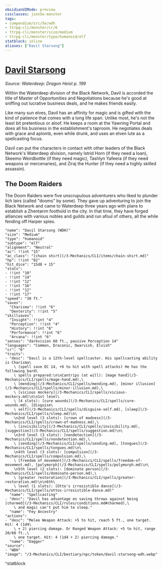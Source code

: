 ```yaml
---
obsidianUIMode: preview
cssclasses: json5e-monster
tags:
- compendium/src/5e/wdh
- ttrpg-cli/monster/cr/6
- ttrpg-cli/monster/size/medium
- ttrpg-cli/monster/type/humanoid/elf
statblock: inline
aliases: ["Davil Starsong"]
---
```

# [Davil Starsong](3-Mechanics\CLI\bestiary\npc/davil-starsong-wdh.md)
*Source: Waterdeep: Dragon Heist p. 199*  

Within the Waterdeep division of the Black Network, Davil is accorded the title of Master of Opportunities and Negotiations because he's good at sniffing out lucrative business deals, and he makes friends easily.

Like many sun elves, Davil has an affinity for magic and is gifted with the kind of patience that comes with a long life span. Unlike most, he's not the least bit pretentious or aloof. He keeps a room at the Yawning Portal and does all his business in the establishment's taproom. He negotiates deals with grace and aplomb, even while drunk, and uses an elven lute as a spellcasting focus.

Davil can put the characters in contact with other leaders of the Black Network's Waterdeep division, namely Istrid Horn (if they need a loan), Skeemo Weirdbottle (if they need magic), Tashlyn Yafeera (if they need weapons or mercenaries), and Ziraj the Hunter (if they need a highly skilled assassin).

## The Doom Raiders

The Doom Raiders were five unscrupulous adventurers who liked to plunder lich lairs (called "dooms" by some). They gave up adventuring to join the Black Network and came to Waterdeep three years ago with plans to establish a Zhentarim foothold in the city. In that time, they have forged alliances with various nobles and guilds and run afoul of others, all the while fending off Harper spies.

```statblock
"name": "Davil Starsong (WDH)"
"size": "Medium"
"type": "humanoid"
"subtype": "elf"
"alignment": "Neutral"
"ac": !!int "15"
"ac_class": "[chain shirt](/3-Mechanics/CLI/items/chain-shirt.md)"
"hp": !!int "82"
"hit_dice": "15d8 + 15"
"stats":
- !!int "10"
- !!int "14"
- !!int "12"
- !!int "16"
- !!int "12"
- !!int "17"
"speed": "30 ft."
"saves":
  "Charisma": !!int "6"
  "Dexterity": !!int "5"
"skillsaves":
  "Insight": !!int "4"
  "Perception": !!int "4"
  "History": !!int "6"
  "Performance": !!int "6"
  "Arcana": !!int "6"
"senses": "darkvision 60 ft., passive Perception 14"
"languages": "Common, Draconic, Dwarvish, Elvish"
"cr": "6"
"traits":
- "desc": "Davil is a 12th-level spellcaster. His spellcasting ability is Charisma\
    \ (spell save DC 14, +6 to hit with spell attacks) He has the following bard\
    \ spells prepared:\n\nCantrips (at will): [mage hand](/3-Mechanics/CLI/spells/mage-hand.md),\
    \ [mending](/3-Mechanics/CLI/spells/mending.md), [minor illusion](/3-Mechanics/CLI/spells/minor-illusion.md),\
    \ [vicious mockery](/3-Mechanics/CLI/spells/vicious-mockery.md)\n\n1st level\
    \ (4 slots): [cure wounds](/3-Mechanics/CLI/spells/cure-wounds.md), [disguise\
    \ self](/3-Mechanics/CLI/spells/disguise-self.md), [sleep](/3-Mechanics/CLI/spells/sleep.md)\n\
    \n2nd level (3 slots): [crown of madness](/3-Mechanics/CLI/spells/crown-of-madness.md),\
    \ [invisibility](/3-Mechanics/CLI/spells/invisibility.md), [suggestion](/3-Mechanics/CLI/spells/suggestion.md)\n\
    \n3rd level (3 slots): [nondetection](/3-Mechanics/CLI/spells/nondetection.md),\
    \ [sending](/3-Mechanics/CLI/spells/sending.md), [tongues](/3-Mechanics/CLI/spells/tongues.md)\n\
    \n4th level (3 slots): [compulsion](/3-Mechanics/CLI/spells/compulsion.md),\
    \ [freedom of movement](/3-Mechanics/CLI/spells/freedom-of-movement.md), [polymorph](/3-Mechanics/CLI/spells/polymorph.md)\n\
    \n5th level (2 slots): [dominate person](/3-Mechanics/CLI/spells/dominate-person.md),\
    \ [greater restoration](/3-Mechanics/CLI/spells/greater-restoration.md)\n\n6th\
    \ level (1 slots): [Otto's irresistible dance](/3-Mechanics/CLI/spells/ottos-irresistible-dance.md)"
  "name": "Spellcasting"
- "desc": "Davil has advantage on saving throws against being [charmed](/3-Mechanics/CLI/rules/conditions.md#charmed),\
    \ and magic can't put him to sleep."
  "name": "Fey Ancestry"
"actions":
- "desc": "Melee Weapon Attack: +5 to hit, reach 5 ft., one target. Hit: 4 (1d4\
    \ + 2) piercing damage. Or Ranged Weapon Attack: +5 to hit, range 20/60 ft.,\
    \ one target. Hit: 4 (1d4 + 2) piercing damage."
  "name": "Dagger"
"source":
- "WDH"
"image": "/3-Mechanics/CLI/bestiary/npc/token/davil-starsong-wdh.webp"
```
^statblock